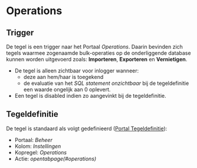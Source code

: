 # Operations

## Trigger

De tegel is een trigger naar het Portaal _Operations_. Daarin bevinden zich tegels waarmee zogenaamde bulk-operaties op de onderliggende database kunnen worden uitgevoerd zoals: **Importeren**, **Exporteren** en **Vernietigen**.

- De tegel is alleen zichtbaar voor inlogger wanneer:
  - deze aan hem/haar is toegekend
  - de evaluatie van het _SQL statement onzichtbaar_ bij de tegeldefinitie een waarde ongelijk aan 0 oplevert.
- Een tegel is disabled indien zo aangevinkt bij de tegeldefinitie.

## Tegeldefinitie

De tegel is standaard als volgt gedefinieerd ([Portal Tegeldefinitie](/instellen_inrichten/portaldefinitie/portal_tegel.md)):

- Portaal: _Beheer_
- Kolom: _Instellingen_
- Kopregel: _Operations_
- Actie: _opentabpage(#operations)_
